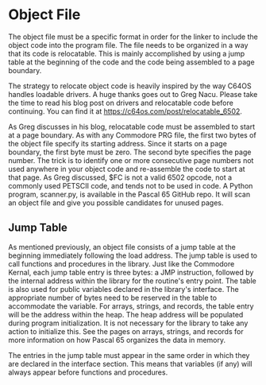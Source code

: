 # Object File

The object file must be a specific format in order for the linker to include
the object code into the program file.  The file needs to be organized in a way
that its code is relocatable.  This is mainly accomplished by using a jump table
at the beginning of the code and the code being assembled to a page boundary.

The strategy to relocate object code is heavily inspired by the way C64OS
handles loadable drivers.  A huge thanks goes out to Greg Nacu.  Please take
the time to read his blog post on drivers and relocatable code before continuing.
You can find it at <https://c64os.com/post/relocatable_6502>.

As Greg discusses in his blog, relocatable code must be assembled to start at a
page boundary.  As with any Commodore PRG file, the first two bytes of the object
file specify its starting address.  Since it starts on a page boundary, the first
byte must be zero.  The second byte specifies the page number.  The trick is to
identify one or more consecutive page numbers not used anywhere in your object
code and re-assemble the code to start at that page.  As Greg discussed, $FC
is not a valid 6502 opcode, not a commonly used PETSCII code, and tends not to be
used in code.  A Python program, scanner.py, is available in the Pascal 65 GitHub
repo.  It will scan an object file and give you possible candidates for unused
pages.

## Jump Table

As mentioned previously, an object file consists of a jump table at the beginning
immediately following the load address.  The jump table is used to call functions
and procedures in the library.  Just like the Commodore Kernal, each jump table
entry is three bytes: a JMP instruction, followed by the internal address within
the library for the routine's entry point.  The table is also used for public
variables declared in the library's interface.  The appropriate number of bytes
need to be reserved in the table to accommodate the variable.  For arrays, strings,
and records, the table entry will be the address within the heap.  The heap address
will be populated during program initialization.  It is not necessary for the
library to take any action to initialize this.  See the pages on arrays, strings, and
records for more information on how Pascal 65 organizes the data in memory.

The entries in the jump table must appear in the same order in which they are
declared in the interface section.  This means that variables (if any) will
always appear before functions and procedures.
